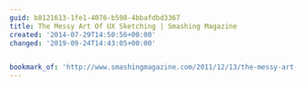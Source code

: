 ```yaml
---
guid: b8121613-1fe1-4076-b598-4bbafdbd3367
title: The Messy Art Of UX Sketching | Smashing Magazine
created: '2014-07-29T14:50:56+00:00'
changed: '2019-09-24T14:43:05+00:00'


bookmark_of: 'http://www.smashingmagazine.com/2011/12/13/the-messy-art-of-ux-sketching/'
---
```




